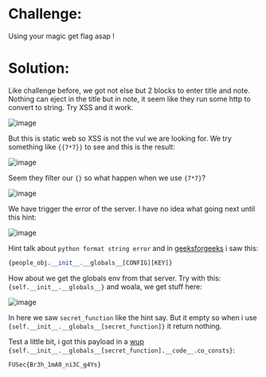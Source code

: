 # Challenge:

Using your magic get flag asap !

# Solution:

Like challenge before, we got not else but 2 blocks to enter title and note. Nothing can eject in the title but in note, it seem like they run some http to convert to string. Try XSS and it work.

![image](https://github.com/Katsumi1012/CTF/assets/90083485/f82a9b54-348a-4341-b18c-ae0c97e2c85a)

But this is static web so XSS is not the vul we are looking for. We try something like `{{7*7}}` to see and this is the result:

![image](https://github.com/Katsumi1012/CTF/assets/90083485/f7ccaf10-52a0-4ea8-a5d3-57230d244f25)

Seem they filter our `{}` so what happen when we use `{7*7}`?

![image](https://github.com/Katsumi1012/CTF/assets/90083485/2bb6076a-bd94-4f9b-856b-f08475872eec)

We have trigger the error of the server. I have no idea what going next until this hint:

![image](https://github.com/Katsumi1012/CTF/assets/90083485/97ef67ef-e4b9-4331-bf54-c16419dc96b1)

Hint talk about `python format string error` and in [geeksforgeeks](https://www.geeksforgeeks.org/vulnerability-in-str-format-in-python/) i saw this:

```python
{people_obj.__init__.__globals__[CONFIG][KEY]}
```

How about we get the globals env from that server. Try with this: `{self.__init__.__globals__}` and woala, we get stuff here:

![image](https://github.com/Katsumi1012/CTF/assets/90083485/cee7ec49-3ab1-4edd-ab8b-7a3c9986fba9)

In here we saw `secret_function` like the hint say. But it empty so when i use `{self.__init__.__globals__[secret_function]}` it return nothing. 

Test a little bit, i got this payload in a [wup](https://ctftime.org/writeup/27904) `{self.__init__.__globals__[secret_function].__code__.co_consts}`:

`FUSec{Br3h_1mA0_ni3C_g4Ys}`
